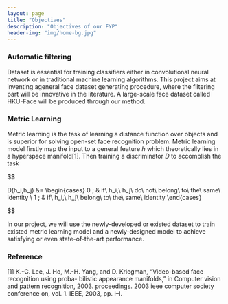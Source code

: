 ```yaml
---
layout: page
title: "Objectives"
description: "Objectives of our FYP"
header-img: "img/home-bg.jpg"
---
```


<script type="text/javascript" src="http://cdn.mathjax.org/mathjax/latest/MathJax.js?config=default"></script>

### Automatic filtering


Dataset is essential for training classifiers either in convolutional neural network or in traditional machine learning algorithms. This project aims at inventing ageneral face dataset generating procedure, where the filtering part will be innovative in the literature. A large-scale face dataset called HKU-Face will be produced through our method. 



### Metric Learning


Metric learning is the task of learning a distance function over objects and is superior for solving open-set face recognition problem. Metric learning model firstly map the input to a general feature $h$ which theoretically lies in a hyperspace manifold[1]. Then training a discriminator $D$ to accomplish the task 

$$

D(h_i,h_j) &=
\begin{cases} 
0 \; & if\ h_i,\ h_j\ do\ not\ belong\ to\ the\ same\ identity \\
1 \; & if\ h_i,\ h_j\ belong\ to\ the\ same\ identity
\end{cases}

$$

In our project, we will use the newly-developed or existed dataset to train existed metric learning model and a newly-designed model to achieve satisfying or even state-of-the-art performance.


### Reference

[1] K.-C. Lee, J. Ho, M.-H. Yang, and D. Kriegman, “Video-based face recognition using proba- bilistic appearance manifolds,” in Computer vision and pattern recognition, 2003. proceedings. 2003 ieee computer society conference on, vol. 1. IEEE, 2003, pp. I–I.


